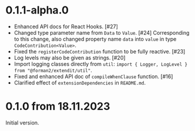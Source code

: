 # 0.1.1-alpha.0

* Enhanced API docs for React Hooks. [#27]
* Changed type parameter name from `Data` to `Value`. [#24]
  Corresponding to this change, also changed property name `data`
  into `value` in type `CodeContribution<Value>`. 
* Fixed the `registerCodeContribution` function to be fully reactive. [#23]
* Log levels may also be given as strings. [#20]
* Import logging classes directly from `util`: 
  `import { Logger, LogLevel } from "@forman2/extendit/util"`.
* Fixed and enhanced API doc of `compileWhenClause` function. [#16]
* Clarified effect of `extensionDependencies` in `README.md`.

# 0.1.0 from 18.11.2023

Initial version.
